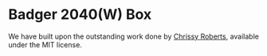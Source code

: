 # Badger 2040(W) Box

We have built upon the outstanding work done by [Chrissy Roberts](https://github.com/chrissyhroberts/badger2040w_code), available under the MIT license.
